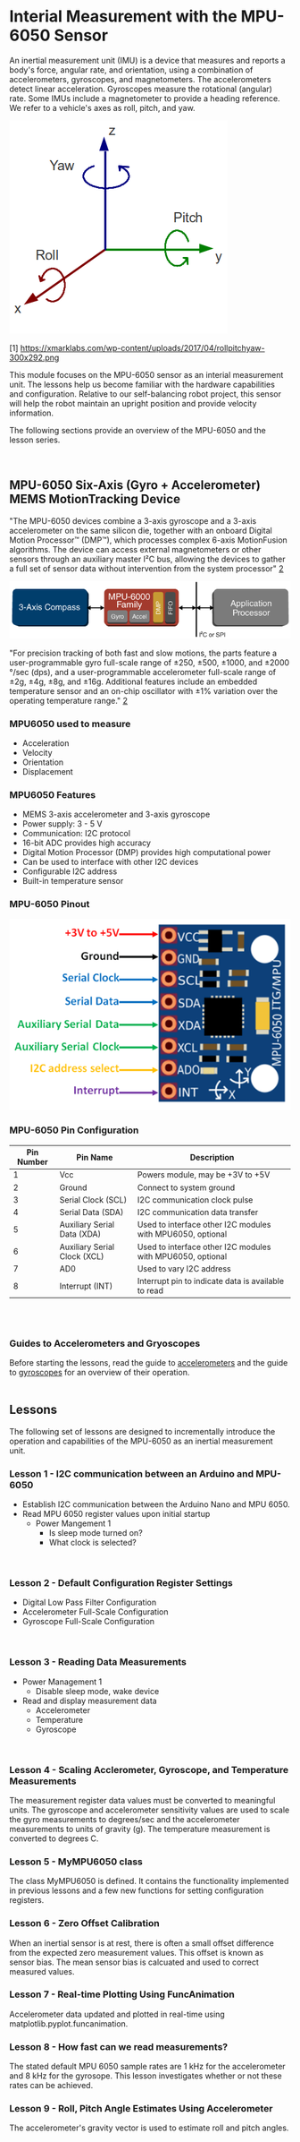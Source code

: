 # Interial Measurement with the MPU-6050 Sensor

<p>An inertial measurement unit (IMU) is a device that measures and reports a body's force, angular rate, and orientation, using a combination of accelerometers, gyroscopes, and magnetometers. The accelerometers detect linear acceleration. Gyroscopes measure the rotational (angular) rate. Some IMUs include a magnetometer to provide a heading reference. We refer to a vehicle's axes as roll, pitch, and yaw.</p>

![Roll Pitch Yaw](./images/rollpitchyaw.png "roll pitch yaw")

[1] https://xmarklabs.com/wp-content/uploads/2017/04/rollpitchyaw-300x292.png 

<p> This module focuses on the MPU-6050 sensor as an interial measurement unit. The lessons help us become familiar with the hardware capabilities and configuration. Relative to our self-balancing robot project, this sensor will help the robot maintain an upright position and provide velocity information.</p>
<p>The following sections provide an overview of the MPU-6050 and the lesson series.</p>
<br>


## MPU-6050 Six-Axis (Gyro + Accelerometer) MEMS MotionTracking Device

"The MPU-6050 devices combine a 3-axis gyroscope and a 3-axis accelerometer on the same silicon die, together with an onboard Digital Motion Processor™ (DMP™), which processes complex 6-axis MotionFusion algorithms. The device can access external magnetometers or other sensors through an auxiliary master I²C bus, allowing the devices to gather a full set of sensor data without intervention from the system processor" [2]

[2]: https://www.invensense.com/products/motion-tracking/6-axis/mpu-6050/

![MPU-6000 Family Block Design](./images/mpu-6000-family-diagram.png "MPU-6000 Family Block Diagram")

"For precision tracking of both fast and slow motions, the parts feature a user-programmable gyro full-scale range of ±250, ±500, ±1000, and ±2000 °/sec (dps), and a user-programmable accelerometer full-scale range of ±2g, ±4g, ±8g, and ±16g. Additional features include an embedded temperature sensor and an on-chip oscillator with ±1% variation over the operating temperature range." [2]

### MPU6050 used to measure
- Acceleration
- Velocity
- Orientation
- Displacement


### MPU6050 Features
- MEMS 3-axis accelerometer and 3-axis gyroscope
- Power supply: 3 - 5 V
- Communication: I2C protocol
- 16-bit ADC provides high accuracy
- Digital Motion Processor (DMP) provides high computational power
- Can be used to interface with other I2C devices
- Configurable I2C address
- Built-in temperature sensor

### MPU-6050 Pinout

![MPU-6050 Pinout](./images/mpu6050-pinout.png "MPU-6050 Pinout")


### MPU-6050 Pin Configuration

| Pin Number | Pin Name | Description |
| ------ | ----- | ---------- |
| 1      | Vcc  | Powers module, may be +3V to +5V |
| 2 | Ground | Connect to system ground |
| 3 | Serial Clock (SCL) | I2C communication clock pulse |
| 4 | Serial Data (SDA) | I2C communication data transfer |
| 5 | Auxiliary Serial Data (XDA) | Used to interface other I2C modules with MPU6050, optional |
| 6 | Auxiliary Serial Clock (XCL) | Used to interface other I2C modules with MPU6050, optional |
| 7 | AD0 | Used to vary I2C address |
| 8 | Interrupt (INT) | Interrupt pin to indicate data is available to read |
<br>
<br>

### Guides to Accelerometers and Gryoscopes

Before starting the lessons, read the guide to [accelerometers](accelerometer.md) and the guide to [gyroscopes](gyroscope.md) for an overview of their operation.<br><br>

## Lessons

<p>The following set of lessons are designed to incrementally introduce the operation and capabilities of the MPU-6050 as an inertial measurement unit.

### Lesson 1 - I2C communication between an Arduino and MPU-6050

- Establish I2C communication between the Arduino Nano and MPU 6050.
- Read MPU 6050 register values upon initial startup
    - Power Mangement 1
        - Is sleep mode turned on?
        - What clock is selected?
<br>

### Lesson 2 - Default Configuration Register Settings

- Digital Low Pass Filter Configuration
- Accelerometer Full-Scale Configuration
- Gyroscope Full-Scale Configuration
<br>

### Lesson 3 - Reading Data Measurements

- Power Management 1
    - Disable sleep mode, wake device
- Read and display measurement data
    - Accelerometer
    - Temperature
    - Gyroscope
<br>

### Lesson 4 - Scaling Acclerometer, Gyroscope, and Temperature Measurements

The measurement register data values must be converted to meaningful units. The gyroscope and accelerometer sensitivity values are used to scale the gyro measurements to degrees/sec and the accelerometer measurements to units of gravity (g). The temperature measurement is converted to degrees C.
<br>

### Lesson 5 - MyMPU6050 class

The class MyMPU6050 is defined. It contains the functionality implemented in previous lessons and a few new functions for setting configuration registers.

### Lesson 6 - Zero Offset Calibration

When an inertial sensor is at rest, there is often a small offset difference from the expected zero measurement values. This offset is known as sensor bias. The mean sensor bias is calcuated and used to correct measured values.


### Lesson 7 - Real-time Plotting Using FuncAnimation

Accelerometer data updated and plotted in real-time using matplotlib.pyplot.funcanimation.


### Lesson 8 - How fast can we read measurements?

The stated default MPU 6050 sample rates are 1 kHz for the accelerometer and 8 kHz for the gyrosope. This lesson investigates whether or not these rates can be achieved.


### Lesson 9 - Roll, Pitch Angle Estimates Using Accelerometer

The accelerometer's gravity vector is used to estimate roll and pitch angles. 